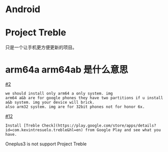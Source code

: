 # Android

# Project Treble

只是一个让手机更方便更新的项目。

# arm64a arm64ab 是什么意思

[#2](https://forum.xda-developers.com/showpost.php?p=77495536&postcount=2)

	we should install only arm64 a only system. img 
	arm64 a&b are for google phones they have two partitions if u install a&b system. img your device will brick. 
	also arm32 system. img are for 32bit phones not for honor 6x.

[#12](https://forum.xda-developers.com/showpost.php?p=77139285&postcount=12)

	Install [Treble Check](https://play.google.com/store/apps/details?id=com.kevintresuelo.treble&hl=en) from Google Play and see what you have.

Oneplus3 is not support Project Treble


